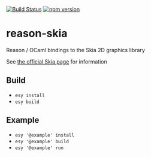 [![Build Status](https://dev.azure.com/revery-ui/revery/_apis/build/status/revery-ui.reason-skia?branchName=master)](https://dev.azure.com/revery-ui/revery/_build/latest?definitionId=22&branchName=master)
[![npm version](https://badge.fury.io/js/reason-skia.svg)](https://badge.fury.io/js/reason-skia)

# reason-skia

Reason / OCaml bindings to the Skia 2D graphics library

See [the official Skia page](https://skia.org/) for information

## Build

- `esy install`
- `esy build`

## Example

- `esy '@example' install`
- `esy '@example' build`
- `esy '@example' run`

